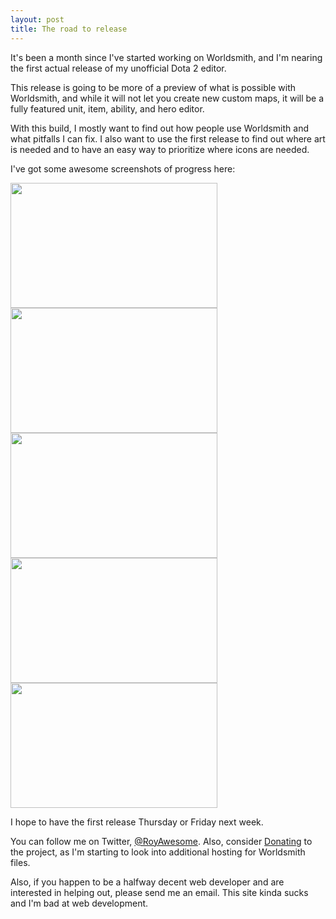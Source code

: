 ```yaml
---
layout: post
title: The road to release
---
```

It's been a month since I've started working on Worldsmith, and I'm nearing the first actual release of my unofficial Dota 2 editor.  



This release is going to be more of a preview of what is possible with Worldsmith, and while it will not let you create new custom maps, it will be a fully featured unit, item, ability, and hero editor.  

With this build, I mostly want to find out how people use Worldsmith and what pitfalls I can fix.  I also want to use the first release to find out where art is needed and to have an easy way to prioritize where icons are needed.

I've got some awesome screenshots of progress here:

<a href="http://i.imgur.com/8H2i3E1.png" data-lightbox="image-1" title="Editing ability actions"> <img src="http://i.imgur.com/8H2i3E1.png" width="331" height="200" /> </a>
<a href="http://i.imgur.com/tMWuGMC.png" data-lightbox="image-1" title="Changing the target of a spell"> <img src="http://i.imgur.com/tMWuGMC.png" width="331" height="200" /> </a>
<a href="http://i.imgur.com/LFA7QDw.png" data-lightbox="image-1" title="Swedish translations!"> <img src="http://i.imgur.com/LFA7QDw.png" width="331" height="200" /> </a>
<a href="http://i.imgur.com/Xf3OUC0.png" data-lightbox="image-1" title="Variable editing"> <img src="http://i.imgur.com/Xf3OUC0.png" width="331" height="200" /> </a>
<a href="http://i.imgur.com/zacHt0n.png" data-lightbox="image-1" title=""> <img src="http://i.imgur.com/zacHt0n.png" width="331" height="200" /> </a>

I hope to have the first release Thursday or Friday next week.  

You can follow me on Twitter, [@RoyAwesome](http://www.twitter.com/royawesome).  Also, consider [Donating](https://www.paypal.com/cgi-bin/webscr?cmd=_donations&business=WF8XJ8SVQ9UAU&lc=US&item_name=Garrett%20Fleenor&item_number=Worldsmith&currency_code=USD&bn=PP%2dDonationsBF%3abtn_donate_SM%2egif%3aNonHosted) to the project, as I'm starting to look into additional hosting for Worldsmith files.  

Also, if you happen to be a halfway decent web developer and are interested in helping out, please send me an email.  This site kinda sucks and I'm bad at web development.  
